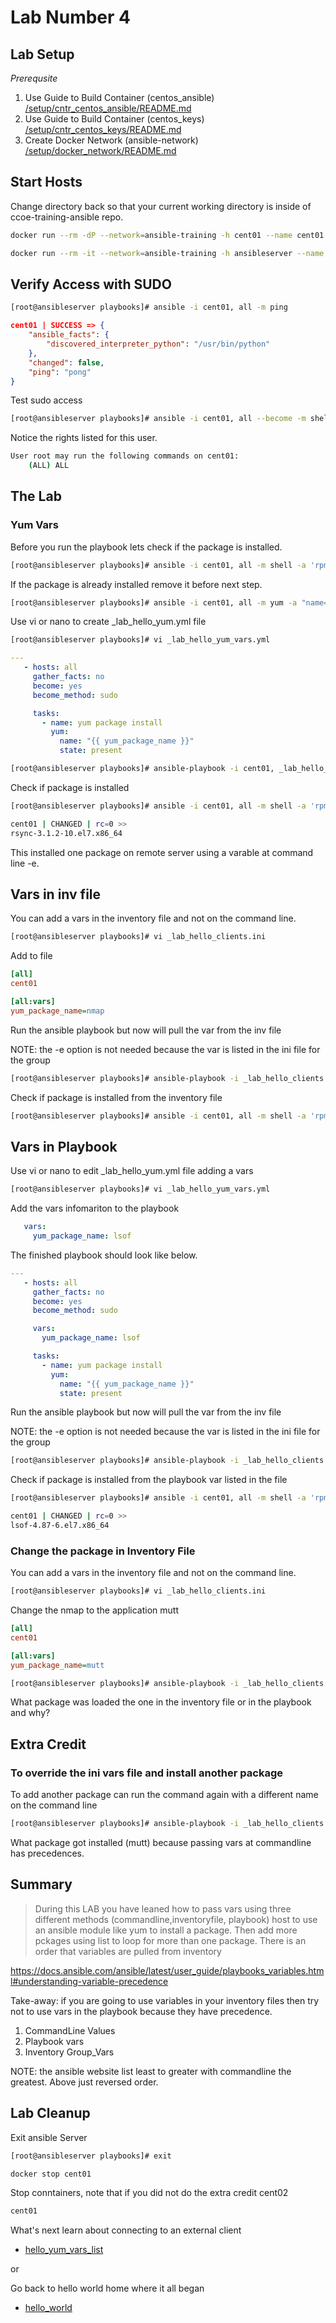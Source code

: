 # Lab Number 4

## Lab Setup

*_Prerequsite_*

1. Use Guide to Build Container (centos_ansible) [/setup/cntr_centos_ansible/README.md](/setup/cntr_centos_ansible/README.md)
1. Use Guide to Build Container (centos_keys) [/setup/cntr_centos_keys/README.md](/setup/cntr_centos_keys/README.md)
1. Create Docker Network (ansible-network) [/setup/docker_network/README.md](/setup/docker_network/README.md)

## Start Hosts

Change directory back so that your current working directory is inside of ccoe-training-ansible repo.

```bash
docker run --rm -dP --network=ansible-training -h cent01 --name cent01 centos_keys
```

```bash
docker run --rm -it --network=ansible-training -h ansibleserver --name ansibleserver -v ${PWD}:/ansible/playbooks -v ${PWD}/infra_files/ssh:/root/.ssh centos_ansible:latest bash
```

## Verify Access with SUDO

```bash
[root@ansibleserver playbooks]# ansible -i cent01, all -m ping 
```

```json
cent01 | SUCCESS => {
    "ansible_facts": {
        "discovered_interpreter_python": "/usr/bin/python"
    }, 
    "changed": false, 
    "ping": "pong"
}
```

Test sudo access 

```bash
[root@ansibleserver playbooks]# ansible -i cent01, all --become -m shell -a 'sudo -l'
```

Notice the rights listed for this user.  

```bash
User root may run the following commands on cent01:
    (ALL) ALL
```

## The Lab

### Yum Vars

Before you run the playbook lets check if the package is installed.

```bash
[root@ansibleserver playbooks]# ansible -i cent01, all -m shell -a 'rpm -qa | grep git'
```

If the package is already installed remove it before next step.

```bash
[root@ansibleserver playbooks]# ansible -i cent01, all -m yum -a "name=git state=absent" -b --become-method=sudo
```

Use vi or nano to create _lab_hello_yum.yml file

```bash
[root@ansibleserver playbooks]# vi _lab_hello_yum_vars.yml
```

```yaml
---
   - hosts: all 
     gather_facts: no
     become: yes
     become_method: sudo

     tasks:
       - name: yum package install
         yum:
           name: "{{ yum_package_name }}"
           state: present
```


```bash
[root@ansibleserver playbooks]# ansible-playbook -i cent01, _lab_hello_yum_vars.yml -e yum_package_name=rsync 
```

Check if package is installed 

```bash
[root@ansibleserver playbooks]# ansible -i cent01, all -m shell -a 'rpm -qa | grep rsync'
```

```bash
cent01 | CHANGED | rc=0 >>
rsync-3.1.2-10.el7.x86_64
```

This installed one package on remote server using a varable at command line -e.

## Vars in inv file

You can add a vars in the inventory file and not on the command line. 

```bash
[root@ansibleserver playbooks]# vi _lab_hello_clients.ini
```

Add to file

```ini
[all]
cent01

[all:vars]
yum_package_name=nmap
```

Run the ansible playbook but now will pull the var from the inv file 

NOTE: the -e option is not needed because the var is listed in the ini file for the group

```bash
[root@ansibleserver playbooks]# ansible-playbook -i _lab_hello_clients.ini _lab_hello_yum_vars.yml 
```

Check if package is installed from the inventory file 

```bash
[root@ansibleserver playbooks]# ansible -i cent01, all -m shell -a 'rpm -qa | grep nmap'
```

## Vars in Playbook

Use vi or nano to edit _lab_hello_yum.yml file adding a vars 

```bash
[root@ansibleserver playbooks]# vi _lab_hello_yum_vars.yml
```

Add the vars infomariton to the playbook

```yaml
   vars:
     yum_package_name: lsof

```

The finished playbook should look like below.

```yaml
---
   - hosts: all 
     gather_facts: no
     become: yes
     become_method: sudo

     vars:
       yum_package_name: lsof

     tasks:
       - name: yum package install
         yum:
           name: "{{ yum_package_name }}"
           state: present
```

Run the ansible playbook but now will pull the var from the inv file 

NOTE: the -e option is not needed because the var is listed in the ini file for the group

```bash
[root@ansibleserver playbooks]# ansible-playbook -i _lab_hello_clients.ini _lab_hello_yum_vars.yml 
```

Check if package is installed from the playbook var listed in the file 

```bash
[root@ansibleserver playbooks]# ansible -i cent01, all -m shell -a 'rpm -qa | grep lsof'
```

```bash
cent01 | CHANGED | rc=0 >>
lsof-4.87-6.el7.x86_64
```

### Change the package in Inventory File

You can add a vars in the inventory file and not on the command line. 

```bash
[root@ansibleserver playbooks]# vi _lab_hello_clients.ini
```

Change the nmap to the application mutt

```ini
[all]
cent01

[all:vars]
yum_package_name=mutt
```


```bash
[root@ansibleserver playbooks]# ansible-playbook -i _lab_hello_clients.ini _lab_hello_yum_vars.yml -v
```

What package was loaded the one in the inventory file or in the playbook and why?

## Extra Credit

### To override the ini vars file and install another package

To add another package can run the command again with a different name on the command line

```bash
[root@ansibleserver playbooks]# ansible-playbook -i _lab_hello_clients.ini _lab_hello_yum_vars.yml -e yum_package_name=mutt -v
```

What package got installed (mutt) because passing vars at commandline has precedences. 

## Summary

> During this LAB you have leaned how to pass vars using three different methods (commandline,inventoryfile, playbook) host to use an ansible module like yum to install a package. Then add more pckages using list to loop for more than one package.  There is an order that variables are pulled from inventory 

https://docs.ansible.com/ansible/latest/user_guide/playbooks_variables.html#understanding-variable-precedence

Take-away: if you are going to use variables in your inventory files then try not to use vars in the playbook because they have precedence. 

1. CommandLine Values
2. Playbook vars
3. Inventory Group_Vars

NOTE: the ansible website list least to greater with commandline the greatest. Above just reversed order. 

## Lab Cleanup 

Exit ansible Server

```bash
[root@ansibleserver playbooks]# exit 
```

```bash
docker stop cent01
```

Stop conntainers, note that if you did not do the extra credit cent02

```bash
cent01
```

What's next learn about connecting to an external client

* [hello_yum_vars_list](../5.hello_yum_vars_list/README.md)

or

Go back to hello world home where it all began

* [hello_world](/)